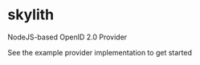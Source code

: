 skylith
=======

NodeJS-based OpenID 2.0 Provider

See the example provider implementation to get started
